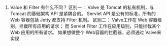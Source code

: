 1. Value 和 Filter 有什么不同？
    区别一：
        Valve 是 Tomcat 的私有机制，与 Tomcat 的基础架构 API 是紧耦合的。
        Servlet API 是公有的标准，所有的 Web 容器包括 Jetty 都支持 Filter 机制。
    区别二：
        Valve工作在 Web 容器级别，拦截所有应用的请求；
        而 Servlet Filter 工作在应用级别，只能拦截某个 Web 应用的所有请求。
        如果想做整个 Web容器的拦截器，必须通过 Valve来实现
